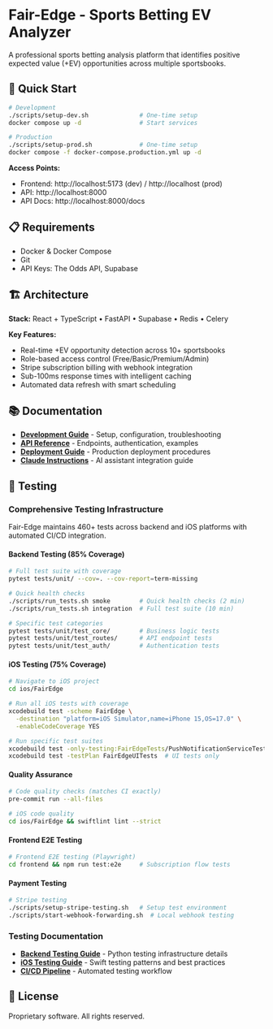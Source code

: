 # Fair-Edge - Sports Betting EV Analyzer

A professional sports betting analysis platform that identifies positive expected value (+EV) opportunities across multiple sportsbooks.

## 🚀 Quick Start

```bash
# Development
./scripts/setup-dev.sh              # One-time setup
docker compose up -d                # Start services

# Production
./scripts/setup-prod.sh             # One-time setup
docker compose -f docker-compose.production.yml up -d
```

**Access Points:**
- Frontend: http://localhost:5173 (dev) / http://localhost (prod)
- API: http://localhost:8000
- API Docs: http://localhost:8000/docs

## 📋 Requirements

- Docker & Docker Compose
- Git
- API Keys: The Odds API, Supabase

## 🏗️ Architecture

**Stack:** React + TypeScript • FastAPI • Supabase • Redis • Celery

**Key Features:**
- Real-time +EV opportunity detection across 10+ sportsbooks
- Role-based access control (Free/Basic/Premium/Admin)
- Stripe subscription billing with webhook integration
- Sub-100ms response times with intelligent caching
- Automated data refresh with smart scheduling

## 📚 Documentation

- **[Development Guide](docs/DEVELOPMENT.md)** - Setup, configuration, troubleshooting
- **[API Reference](docs/API.md)** - Endpoints, authentication, examples
- **[Deployment Guide](docs/DEPLOYMENT.md)** - Production deployment procedures
- **[Claude Instructions](docs/CLAUDE.md)** - AI assistant integration guide

## 🧪 Testing

### **Comprehensive Testing Infrastructure**

Fair-Edge maintains 460+ tests across backend and iOS platforms with automated CI/CD integration.

#### **Backend Testing (85% Coverage)**
```bash
# Full test suite with coverage
pytest tests/unit/ --cov=. --cov-report=term-missing

# Quick health checks
./scripts/run_tests.sh smoke        # Quick health checks (2 min)
./scripts/run_tests.sh integration  # Full test suite (10 min)

# Specific test categories
pytest tests/unit/test_core/        # Business logic tests
pytest tests/unit/test_routes/      # API endpoint tests
pytest tests/unit/test_auth/        # Authentication tests
```

#### **iOS Testing (75% Coverage)**
```bash
# Navigate to iOS project
cd ios/FairEdge

# Run all iOS tests with coverage
xcodebuild test -scheme FairEdge \
  -destination "platform=iOS Simulator,name=iPhone 15,OS=17.0" \
  -enableCodeCoverage YES

# Run specific test suites
xcodebuild test -only-testing:FairEdgeTests/PushNotificationServiceTests
xcodebuild test -testPlan FairEdgeUITests  # UI tests only
```

#### **Quality Assurance**
```bash
# Code quality checks (matches CI exactly)
pre-commit run --all-files

# iOS code quality
cd ios/FairEdge && swiftlint lint --strict
```

#### **Frontend E2E Testing**
```bash
# Frontend E2E testing (Playwright)
cd frontend && npm run test:e2e     # Subscription flow tests
```

#### **Payment Testing**
```bash
# Stripe testing
./scripts/setup-stripe-testing.sh   # Setup test environment
./scripts/start-webhook-forwarding.sh  # Local webhook testing
```

### **Testing Documentation**
- **[Backend Testing Guide](TEST_COVERAGE_SUMMARY.md)** - Python testing infrastructure details
- **[iOS Testing Guide](ios/iOS_TESTING_GUIDE.md)** - Swift testing patterns and best practices
- **[CI/CD Pipeline](.github/workflows/ci.yml)** - Automated testing workflow

## 📄 License

Proprietary software. All rights reserved.
